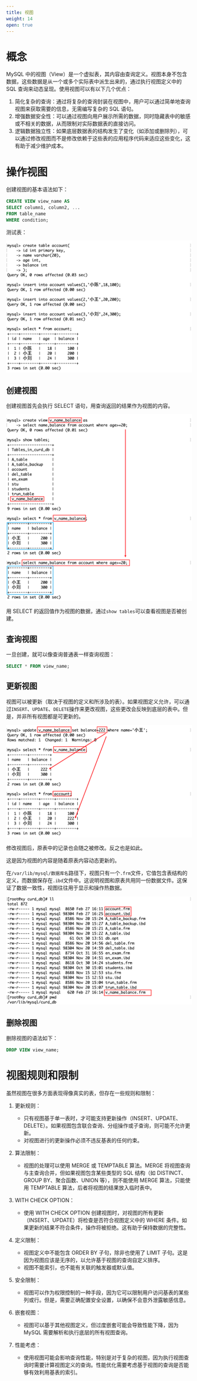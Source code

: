 ```yaml
---
title: 视图
weight: 14
open: true
---
```

# 概念

MySQL 中的视图（View）是一个虚拟表，其内容由查询定义。视图本身不包含数据，这些数据是从一个或多个实际表中派生出来的，通过执行视图定义中的 SQL 查询来动态呈现。使用视图可以有以下几个优点：

1. 简化复杂的查询：通过将复杂的查询封装在视图中，用户可以通过简单地查询视图来获取需要的信息，无需编写复杂的 SQL 语句。
2. 增强数据安全性：可以通过视图向用户展示所需的数据，同时隐藏表中的敏感或不相关的数据，从而限制对实际数据表的直接访问。
3. 逻辑数据独立性：如果底层数据表的结构发生了变化（如添加或删除列），可以通过修改视图而不是修改依赖于这些表的应用程序代码来适应这些变化，这有助于减少维护成本。

# 操作视图
创建视图的基本语法如下：
```sql
CREATE VIEW view_name AS
SELECT column1, column2, ...
FROM table_name
WHERE condition;
```

测试表：

<img src="./视图.IMG/image-20240227161226311.png" alt="image-20240227161226311" style="zoom:50%;" />

## 创建视图

创建视图首先会执行 SELECT 语句，用查询返回的结果作为视图的内容。

<img src="./视图.IMG/image-20240227161844683.png" alt="image-20240227161844683" style="zoom:50%;" />

用 SELECT 的返回值作为视图的数据，通过`show tables`可以查看视图是否被创建。

## 查询视图

一旦创建，就可以像查询普通表一样查询视图：

```sql
SELECT * FROM view_name;
```

## 更新视图
视图可以被更新（取决于视图的定义和所涉及的表）。如果视图定义允许，可以通过`INSERT`、`UPDATE`、`DELETE`操作来更改视图，这些更改会反映到底层的表中。但是，并非所有视图都是可更新的。

<img src="./视图.IMG/image-20240227162559507.png" alt="image-20240227162559507" style="zoom:50%;" />

修改视图后，原表中的记录也会随之被修改。反之也是如此。

这是因为视图的内容是随着原表内容动态更新的。

在`/var/lib/mysql/数据库名`路径下，视图只有一个`.frm`文件，它值包含表结构的定义，而数据保存在`.ibd`文件中。这说明视图和原表共用同一份数据文件。这保证了数据一致性，视图往往用于显示和操作热数据。

<img src="./视图.IMG/image-20240227163118091.png" alt="image-20240227163118091" style="zoom:50%;" />

## 删除视图

删除视图的语法如下：
```sql
DROP VIEW view_name;
```

# 视图规则和限制

虽然视图在很多方面表现得像真实的表，但存在一些规则和限制：

1. 更新规则：
   - 只有视图基于单一表时，才可能支持更新操作（INSERT、UPDATE、DELETE）。如果视图包含联合查询、分组操作或子查询，则可能不允许更新。
   - 对视图进行的更新操作必须不违反基表的任何约束。

2. 算法限制：
   - 视图的处理可以使用 MERGE 或 TEMPTABLE 算法。MERGE 将视图查询与主查询合并，但如果视图包含某些类型的 SQL 结构（如 DISTINCT、GROUP BY、聚合函数、UNION 等），则不能使用 MERGE 算法，只能使用 TEMPTABLE 算法，后者将视图的结果放入临时表中。

3. WITH CHECK OPTION：
   - 使用 WITH CHECK OPTION 创建视图时，对视图的所有更新（INSERT、UPDATE）将检查是否符合视图定义中的 WHERE 条件。如果更新的结果不符合条件，操作将被拒绝。这有助于保持数据的完整性。

4. 定义限制：
   - 视图定义中不能包含 ORDER BY 子句，除非也使用了 LIMIT 子句。这是因为视图应该是无序的，以允许基于视图的查询自定义排序。
   - 视图不能索引，也不能有关联的触发器或默认值。

5. 安全限制：
   - 视图可以作为权限控制的一种手段，因为它可以限制用户访问基表的某些列或行。但是，需要正确配置安全设置，以确保不会意外泄露敏感信息。

6. 嵌套视图：
   - 视图可以基于其他视图定义，但过度嵌套可能会导致性能下降，因为 MySQL 需要解析和执行底层的所有视图查询。

7. 性能考虑：
   - 使用视图可能会影响查询性能，特别是对于复杂的视图，因为执行视图查询时需要计算视图定义的查询。性能优化需要考虑基于视图的查询是否能够有效利用基表的索引。
